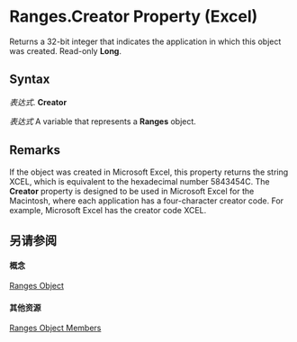 
# Ranges.Creator Property (Excel)

Returns a 32-bit integer that indicates the application in which this object was created. Read-only  **Long**.


## Syntax

 _表达式_. **Creator**

 _表达式_ A variable that represents a **Ranges** object.


## Remarks

If the object was created in Microsoft Excel, this property returns the string XCEL, which is equivalent to the hexadecimal number 5843454C. The  **Creator** property is designed to be used in Microsoft Excel for the Macintosh, where each application has a four-character creator code. For example, Microsoft Excel has the creator code XCEL.


## 另请参阅


#### 概念


[Ranges Object](5d510c72-e27b-c04a-0d82-94af5dffd2f8.md)
#### 其他资源


[Ranges Object Members](http://msdn.microsoft.com/library/98cd3a4e-ab6c-2821-4551-73b1d896d8df%28Office.15%29.aspx)